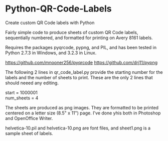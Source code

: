# Python-QR-Code-Labels
Create custom QR Code labels with Python

Fairly simple code to produce sheets of custom QR Code labels, sequentially numbered, and formatted for printing on Avery 8161 labels.

Requires the packages pyqrcode, pypng, and PIL, and has been tested in Python 2.7.3 in Windows, and 3.2.3 in Linux.

https://github.com/mnooner256/pyqrcode
https://github.com/drj11/pypng

The following 2 lines in qr_code_label.py provide the starting number for the labels and the number of sheets to print. These are the only 2 lines that should neeed any editing.

 start = 1000001<br />
 num_sheets = 4

The sheets are produced as png images. They are formatted to be printed centered on a letter size (8.5" x 11") page. I've done yhis both in Photoshop and OpenOffice Writer.

helvetica-10.pil and helvetica-10.png are font files, and sheet1.png is a sample sheet of labels.
